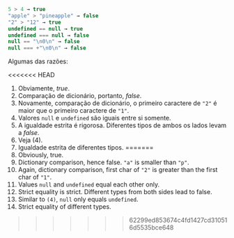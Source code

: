 

```js no-beautify
5 > 4 → true
"apple" > "pineapple" → false
"2" > "12" → true 
undefined == null → true 
undefined === null → false 
null == "\n0\n" → false
null === +"\n0\n" → false 
```

Algumas das razões:

<<<<<<< HEAD
1. Obviamente, *true*.
2. Comparação de dicionário, portanto, *false*.
3. Novamente, comparação de dicionário, o primeiro caractere de `"2"` é maior que o primeiro caractere de `"1"`.
4. Valores `null` e `undefined` são iguais entre si somente.
5. A igualdade estrita é rigorosa. Diferentes tipos de ambos os lados levam a *false*.
6. Veja (4).
7. Igualdade estrita de diferentes tipos.
=======
1. Obviously, true.
2. Dictionary comparison, hence false. `"a"` is smaller than `"p"`.
3. Again, dictionary comparison, first char of `"2"` is greater than the first char of `"1"`.
4. Values `null` and `undefined` equal each other only.
5. Strict equality is strict. Different types from both sides lead to false.
6. Similar to `(4)`, `null` only equals `undefined`.
7. Strict equality of different types.
>>>>>>> 62299ed853674c4fd1427cd310516d5535bce648
